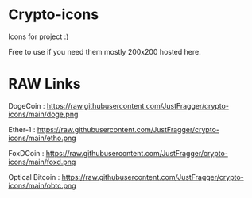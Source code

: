 # Crypto-icons
Icons for project :)

Free to use if you need them mostly 200x200 hosted here.

# RAW Links
DogeCoin : https://raw.githubusercontent.com/JustFragger/crypto-icons/main/doge.png

Ether-1 : https://raw.githubusercontent.com/JustFragger/crypto-icons/main/etho.png

FoxDCoin : https://raw.githubusercontent.com/JustFragger/crypto-icons/main/foxd.png

Optical Bitcoin : https://raw.githubusercontent.com/JustFragger/crypto-icons/main/obtc.png
